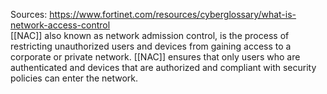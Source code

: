 Sources:
https://www.fortinet.com/resources/cyberglossary/what-is-network-access-control
\
[[NAC]] also known as network admission control, is the process of restricting unauthorized users and devices from gaining access to a corporate or private network. [[NAC]] ensures that only users who are authenticated and devices that are authorized and compliant with security policies can enter the network.
